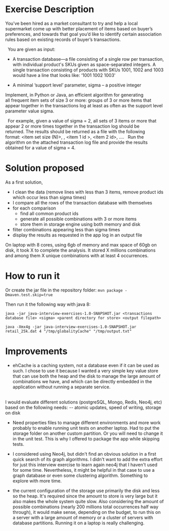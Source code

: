 # Exercise Description

You’ve been hired as a market consultant to try and help a local supermarket come up with better placement of items based on buyer’s preferences, and towards that goal you’d like to identify certain association rules based on existing records of buyer’s transactions. 

 
You are given as input:

- A transaction database—a file consisting of a single row per transaction, with individual product's SKUs given as space-separated integers. A single transaction consisting of products with SKUs 1001, 1002 and 1003 would have a line that looks like: ‘1001 1002 1003' 
    
- A minimal ’support level’ parameter, sigma – a positive integer

Implement, in Python or Java, an efficient algorithm for generating all frequent item sets of size 3 or more: groups of 3 or more items that appear together in the transactions log at least as often as the support level parameter value sigma.

 
For example, given a value of sigma = 2, all sets of 3 items or more that appear 2 or more times together in the transaction log should be returned. The results should be returned as a file with the following format: <item set size (N)>, <co-occurrence frequency>, <item 1 id >, <item 2 id>, …. <item N id>  Run the algorithm on the attached transaction log file and provide the results obtained for a value of sigma = 4.

# Solution proposed
As a first solution, 
- I clean the data (remove lines with less than 3 items, remove product ids which occur less than sigma times)
- I compare all the rows of the transaction database with themselves
- for each comparison
    - find all common product ids
    - generate all possible combinations with 3 or more items
    - store them in storage engine using both memory and disk
- filter combinations appearing less than sigma times
- display the results as requested in the app log in an output file

On laptop with 8 cores, using 6gb of memory and max space of 60gb on disk,
it took X to complete the analysis.
It stored X millions combinations and among them X unique combinations with at least 4 occurrences.

# How to run it
Or create the jar file in the repository folder:
`mvn package -Dmaven.test.skip=true`

Then run it the following way with java 8: 

`java -jar java-interview-exercises-1.0-SNAPSHOT.jar <transactions database file> <sigma> <parent directory for store> <output filepath>`

`java -Xmx4g -jar java-interview-exercises-1.0-SNAPSHOT.jar retail_25k.dat 4 "/tmp/globalityCache" "/tmp/output.txt"` 

# Improvements
- ehCache is a caching system, not a database even if it can be used as such.
I chose to use it because I wanted a very simple key value store that can use both the heap and the disk to manage the large amount of combinations we have, and which can be directly embedded in the application without running a separate service.
<br/>
I would evaluate different solutions (postgreSQL, Mongo, Redis, Neo4j, etc) based on the following needs:
-- atomic updates, speed of writing, storage on disk 

- Need properties files to manage different environments and more work probably to enable running unit tests on another laptop. Had to put the storage folder on another custom partition. Or you will need to change it in the unit test. This is why I offered to package the app while skipping tests. 

- I considered using Neo4j, but didn't find an obvious solution in a first quick search of its graph algorithms. I didn't want to add the extra effort for just this interview exercise to learn again neo4j that I haven't used for some time.
Nevertheless, it might be helpful in that case to use a graph database or even some clustering algorithm. Something to explore with more time.

- the current configuration of the storage use primarily the disk and less so the heap. It's required since the amount to store is very large but it also makes the whole system quite slow. Also considering the amount of possible combinations (nearly 200 millions total occurrences half way through), it would make sense, depending on the budget, to run this on a server with a large amount of memory or a cluster of servers with database partitions. Running it on a laptop is really challenging.
 
